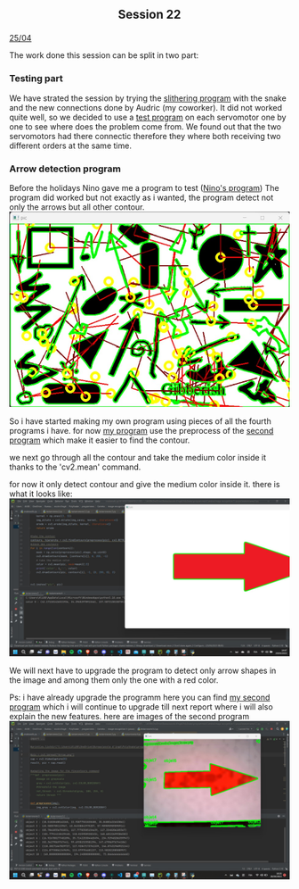 ## <p align=center> Session 22
<ins>25/04</ins>

The work done this session can be split in two part:

### Testing part
We have strated the session by trying the [slithering program](https://github.com/YOUSSNDR/PolySnake/blob/dbf0446f182a6393fc1b76dd6d8bf0762ccefc0e/programmes/servomoteurs/D%C3%A9placement/snakewalkV5.0.0/snakewalkV5.0.0.ino) with the snake and the new connections done by Audric (my coworker).
It did not worked quite well, so we decided to use a [test program]() on each servomotor one by one to see where does the problem come from.
We found out that the two servomotors had there connectic therefore they where both receiving two different orders at the same time.

### Arrow detection program
Before the holidays Nino gave me a program to test ([Nino's program](https://github.com/YOUSSNDR/PolySnake/blob/dbf0446f182a6393fc1b76dd6d8bf0762ccefc0e/programmes/Cam%C3%A9ra/image%20recognition%204%20(Nino)/testarrowrec4.py))
The program did worked but not exactly as i wanted,
the program detect not only the arrows but all other contour.
![imgpgNino](https://github.com/YOUSSNDR/PolySnake/blob/dbf0446f182a6393fc1b76dd6d8bf0762ccefc0e/Rapports/Soufiani%20Younousse/images%20younousse/image1%20recognition%20program4.1.jpg)

So i have started making my own program using pieces of all the fourth programs i have.
for now [my program](https://github.com/YOUSSNDR/PolySnake/blob/dbf0446f182a6393fc1b76dd6d8bf0762ccefc0e/programmes/Cam%C3%A9ra/image%20recognition%205%20(youss)/testarrowrec5.py) use the preprocess of the [second program](https://github.com/YOUSSNDR/PolySnake/blob/dbf0446f182a6393fc1b76dd6d8bf0762ccefc0e/programmes/Cam%C3%A9ra/image%20recognition%202/testarrowrec2.py) which make it easier to find the contour.

we next go through all the contour and take the medium color inside it thanks to the 'cv2.mean' command.

for now it only detect contour and give the medium color inside it.
there is what it looks like: ![imgmyprgm](https://github.com/YOUSSNDR/PolySnake/blob/dbf0446f182a6393fc1b76dd6d8bf0762ccefc0e/Rapports/Soufiani%20Younousse/images%20younousse/myprogram1.2.jpg)

We will next have to upgrade the program to detect only arrow shapes in the image and among them only the one with a red color.

Ps: i have already upgrade the programm here you can find [my second program](https://github.com/YOUSSNDR/PolySnake/blob/dbf0446f182a6393fc1b76dd6d8bf0762ccefc0e/programmes/Cam%C3%A9ra/image%20recognition%205%20(youss)/testarrowrec5.2.py) which i will continue to upgrade till next report where i will also explain the new features.
here are images of the second program ![img my second program](https://github.com/YOUSSNDR/PolySnake/blob/dbf0446f182a6393fc1b76dd6d8bf0762ccefc0e/Rapports/Soufiani%20Younousse/images%20younousse/myprogram2.2.jpg)